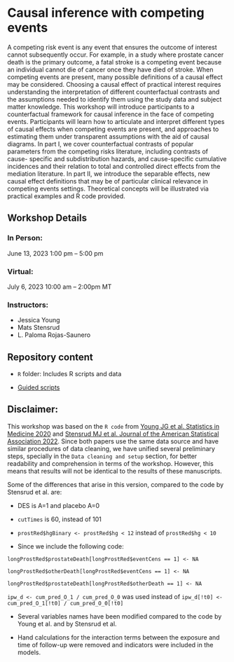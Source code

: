 # Causal inference with competing events

A competing risk event is any event that ensures the outcome of interest cannot subsequently occur. For example, in a study where prostate cancer death is the primary outcome, a fatal stroke is a competing event because an individual cannot die of cancer once they have died of stroke. When competing events are present, many possible definitions of a causal effect may be considered. Choosing a causal effect of practical interest requires understanding the interpretation of different counterfactual contrasts and the assumptions needed to identify them using the study data and subject matter knowledge. This workshop will introduce participants to a counterfactual framework for causal inference in the face of competing events. Participants will learn how to articulate and interpret different types of causal effects when competing events are present, and approaches to estimating them under transparent assumptions with the aid of causal diagrams. In part I, we cover counterfactual contrasts of popular parameters from the competing risks literature, including contrasts of cause- specific and subdistribution hazards, and cause-specific cumulative incidences and their relation to total and controlled direct effects from the mediation literature. In part II, we introduce the separable effects, new causal effect definitions that may be of particular clinical relevance in competing events settings. Theoretical concepts will be illustrated via practical examples and R code provided.

## Workshop Details

### In Person:
June 13, 2023
1:00 pm – 5:00 pm

### Virtual:
July 6, 2023
10:00 am – 2:00pm MT

### Instructors:

- Jessica Young
- Mats Stensrud
- L. Paloma Rojas-Saunero

## Repository content

- `R` folder: Includes R scripts and data 

- [Guided scripts](https://palolili23.github.io/SER_competing_events_workshop/R/index.html)

## Disclaimer:

This workshop was based on the `R code` from [Young JG et al. Statistics in Medicine 2020](https://onlinelibrary.wiley.com/doi/abs/10.1002/sim.8471) and [Stensrud MJ et al. Journal of the American Statistical Association 2022](https://www.tandfonline.com/doi/full/10.1080/01621459.2020.1765783). Since both papers use the same data source and have similar procedures of data cleaning, we have unified several preliminary steps, specially in the `Data cleaning and setup` section, for better readability and comprehension in terms of the workshop. However, this means that results will not be identical to the results of these manuscripts.

Some of the differences that arise in this version, compared to the code by Stensrud et al. are:

- DES is A=1 and placebo A=0

- `cutTimes` is 60, instead of 101

- `prostRed$hgBinary <- prostRed$hg < 12` instead of `prostRed$hg < 10` 

- Since we include the following code:

```
longProstRed$prostateDeath[longProstRed$eventCens == 1] <- NA

longProstRed$otherDeath[longProstRed$eventCens == 1] <- NA

longProstRed$prostateDeath[longProstRed$otherDeath == 1] <- NA

```

`ipw_d <- cum_pred_O_1 / cum_pred_O_0` was used instead of `ipw_d[!t0] <- cum_pred_O_1[!t0] / cum_pred_O_0[!t0]`

- Several variables names have been modified compared to the code by Young et al. and by Stensrud et al.

- Hand calculations for the interaction terms between the exposure and time of follow-up were removed and indicators were included in the models. 
